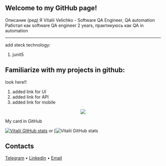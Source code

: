 Welcome to my GitHub page!
---
Описание (ред)
Я Vitalii Velichko - Software QA Engineer, QA automation
Работал как software QA engineer 2 years, практикуюсь как QA in automation


---
add steck technology:
1. junit5

Familiarize with my projects in github:
---
look here!!
1. added link for UI
2. added link for API
3. added link for mobile




<p align="center">
  <img src="images/Github_projects.PNG">
</p>

My card in GitHub

[![Vitalii GitHub stats](https://github-readme-stats.vercel.app/api?username=silens088)](https://github.com/silens088/github-readme-stats)
or
[![Vitalii GitHub stats](https://github-readme-stats.vercel.app/api?username=OksanaIzi&show_icons=true&theme=radical)


Contacts
---

[Telegram](https://t.me/Vitalii088) • [Linkedin](https://linkedin.com/in/vvvelichko) • [Email](mailto:silens088@gmail.com)


<!--
**silens088/silens088** is a ✨ _special_ ✨ repository because its `README.md` (this file) appears on your GitHub profile.

Here are some ideas to get you started:

- 🔭 I’m currently working on ...
- 🌱 I’m currently learning ...
- 👯 I’m looking to collaborate on ...
- 🤔 I’m looking for help with ...
- 💬 Ask me about ...
- 📫 How to reach me: ...
- 😄 Pronouns: ...
- ⚡ Fun fact: ...
-->
